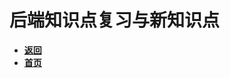 # 后端知识点复习与新知识点

- [**返回**](https://github.com/karl1901/studyword/blob/master/%E5%A4%A7%E4%BA%8C%E5%AD%A6%E4%B9%A0%E7%9F%A5%E8%AF%86%E7%82%B9/web/README.md)  
- [**首页**](https://github.com/karl1901/studyword/blob/master/README.md)  
